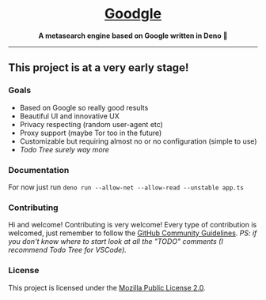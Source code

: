 <h1 align='center'><ins>Goodgle</ins></h1>
<p align='center'><strong>A metasearch engine based on Google written in Deno 🦕</strong></p>

---

## This project is at a very early stage!

### Goals

- Based on Google so really good results
- Beautiful UI and innovative UX
- Privacy respecting (random user-agent etc)
- Proxy support (maybe Tor too in the future)
- Customizable but requiring almost no or no configuration (simple to use)
- *Todo Tree
surely way more*

### Documentation

For now just run `deno run --allow-net --allow-read --unstable app.ts`

### Contributing

Hi and welcome! Contributing is very welcome! Every type of contribution is welcomed, just remember to follow the [GitHub Community Guidelines](https://docs.github.com/articles/github-community-guidelines).
*PS: if you don't know where to start look at all the "TODO" comments (I recommend Todo Tree for VSCode).*

### License

This project is licensed under the [Mozilla Public License 2.0](./LICENSE).
